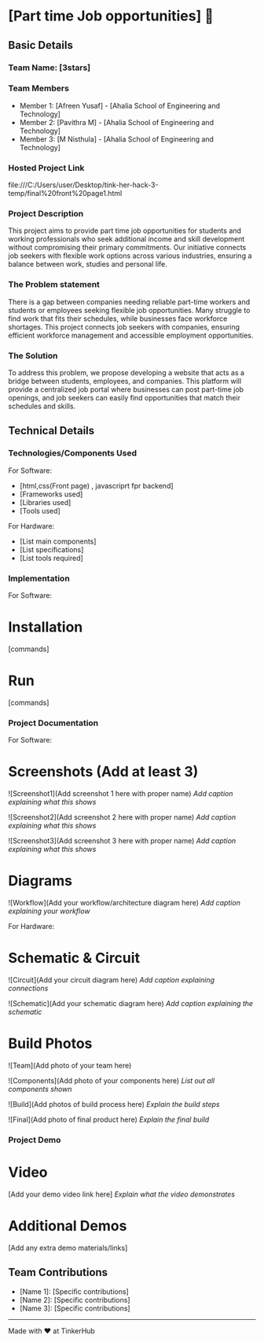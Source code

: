 # [Part time Job opportunities] 🎯


## Basic Details
### Team Name: [3stars]


### Team Members
- Member 1: [Afreen Yusaf] - [Ahalia School of Engineering and Technology]
- Member 2: [Pavithra M] - [Ahalia School of Engineering and Technology]
- Member 3: [M Nisthula] - [Ahalia School of Engineering and Technology]

### Hosted Project Link
file:///C:/Users/user/Desktop/tink-her-hack-3-temp/final%20front%20page1.html

### Project Description
This project aims to provide part time job opportunities for students and working professionals who seek additional income and skill development without compromising their primary commitments. Our initiative connects job seekers with flexible work options across various industries, ensuring a balance between work, studies and personal life.

### The Problem statement
There is a gap between companies needing reliable part-time workers and students or employees seeking flexible job opportunities. Many struggle to find work that fits their schedules, while businesses face workforce shortages. This project connects job seekers with companies, ensuring efficient workforce management and accessible employment opportunities.

### The Solution
To address this problem, we propose developing a website that acts as a bridge between students, employees, and companies. This platform will provide a centralized job portal where businesses can post part-time job openings, and job seekers can easily find opportunities that match their schedules and skills.

## Technical Details
### Technologies/Components Used
For Software:
- [html,css(Front page) , javascriprt fpr backend]
- [Frameworks used]
- [Libraries used]
- [Tools used]

For Hardware:
- [List main components]
- [List specifications]
- [List tools required]

### Implementation
For Software:
# Installation
[commands]

# Run
[commands]

### Project Documentation
For Software:

# Screenshots (Add at least 3)
![Screenshot1](Add screenshot 1 here with proper name)
*Add caption explaining what this shows*

![Screenshot2](Add screenshot 2 here with proper name)
*Add caption explaining what this shows*

![Screenshot3](Add screenshot 3 here with proper name)
*Add caption explaining what this shows*

# Diagrams
![Workflow](Add your workflow/architecture diagram here)
*Add caption explaining your workflow*

For Hardware:

# Schematic & Circuit
![Circuit](Add your circuit diagram here)
*Add caption explaining connections*

![Schematic](Add your schematic diagram here)
*Add caption explaining the schematic*

# Build Photos
![Team](Add photo of your team here)


![Components](Add photo of your components here)
*List out all components shown*

![Build](Add photos of build process here)
*Explain the build steps*

![Final](Add photo of final product here)
*Explain the final build*

### Project Demo
# Video
[Add your demo video link here]
*Explain what the video demonstrates*

# Additional Demos
[Add any extra demo materials/links]

## Team Contributions
- [Name 1]: [Specific contributions]
- [Name 2]: [Specific contributions]
- [Name 3]: [Specific contributions]

---
Made with ❤️ at TinkerHub

